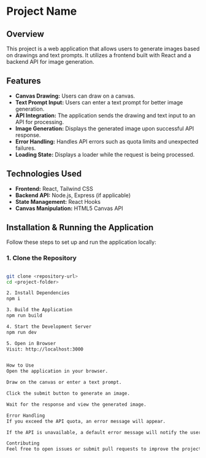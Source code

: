 # Project Name

## Overview
This project is a web application that allows users to generate images based on drawings and text prompts. It utilizes a frontend built with React and a backend API for image generation.

## Features
- **Canvas Drawing:** Users can draw on a canvas.
- **Text Prompt Input:** Users can enter a text prompt for better image generation.
- **API Integration:** The application sends the drawing and text input to an API for processing.
- **Image Generation:** Displays the generated image upon successful API response.
- **Error Handling:** Handles API errors such as quota limits and unexpected failures.
- **Loading State:** Displays a loader while the request is being processed.

## Technologies Used
- **Frontend:** React, Tailwind CSS
- **Backend API:** Node.js, Express (if applicable)
- **State Management:** React Hooks
- **Canvas Manipulation:** HTML5 Canvas API

## Installation & Running the Application
Follow these steps to set up and run the application locally:

### 1. Clone the Repository
```sh

git clone <repository-url>
cd <project-folder>

2. Install Dependencies
npm i

3. Build the Application
npm run build

4. Start the Development Server
npm run dev

5. Open in Browser
Visit: http://localhost:3000


How to Use
Open the application in your browser.

Draw on the canvas or enter a text prompt.

Click the submit button to generate an image.

Wait for the response and view the generated image.

Error Handling
If you exceed the API quota, an error message will appear.

If the API is unavailable, a default error message will notify the user.

Contributing
Feel free to open issues or submit pull requests to improve the project.

